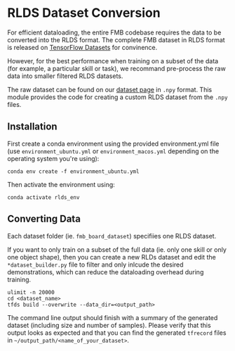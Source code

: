 # RLDS Dataset Conversion
For efficient dataloading, the entire FMB codebase requires the data to be converted into the RLDS format. 
The complete FMB dataset in RLDS format is released on [TensorFlow Datasets](https://www.tensorflow.org/datasets/catalog/fmb) for convinence. 

However, for the best performance when training on a subset of the data (for example, a particular skill or task), we recommand pre-process the raw data into smaller filtered RLDS datasets. 

The raw dataset can be found on our [dataset page](https://functional-manipulation-benchmark.github.io/dataset/index.html) in `.npy` format. This module provides the code for creating a custom RLDS dataset from the `.npy` files.

## Installation
First create a conda environment using the provided environment.yml file (use `environment_ubuntu.yml` or `environment_macos.yml` depending on the operating system you're using):
```
conda env create -f environment_ubuntu.yml
```

Then activate the environment using:
```
conda activate rlds_env
```

## Converting Data
Each dataset folder (ie. `fmb_board_dataset`) specifiies one RLDS dataset. 

If you want to only train on a subset of the full data (ie. only one skill or only one object shape), then you can create a new RLDs dataset and edit the `*dataset_builder.py` file to filter and only inlcude the desired demonstrations, which can reduce the dataloading overhead during training.
```
ulimit -n 20000
cd <dataset_name>
tfds build --overwrite --data_dir=<output_path>
```
The command line output should finish with a summary of the generated dataset (including size and number of samples). 
Please verify that this output looks as expected and that you can find the generated `tfrecord` files in `~/output_path/<name_of_your_dataset>`.